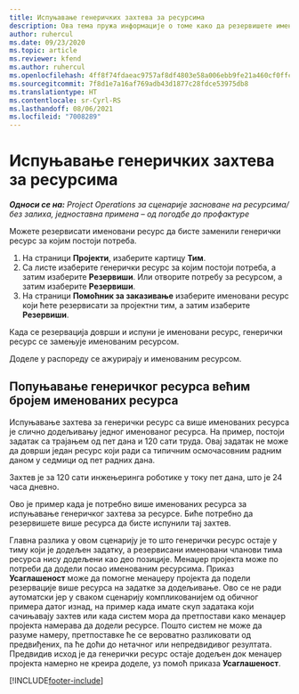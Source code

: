 ```yaml
---
title: Испуњавање генеричких захтева за ресурсима
description: Ова тема пружа информације о томе како да резервишете именоване ресурсе у складу са потребама за генеричким ресурсима.
author: ruhercul
ms.date: 09/23/2020
ms.topic: article
ms.reviewer: kfend
ms.author: ruhercul
ms.openlocfilehash: 4ff8f74fdaeac9757af8df4803e58a006ebb9fe21a460cf0ffcb35f1a4d6308f
ms.sourcegitcommit: 7f8d1e7a16af769adb43d1877c28fdce53975db8
ms.translationtype: HT
ms.contentlocale: sr-Cyrl-RS
ms.lasthandoff: 08/06/2021
ms.locfileid: "7008289"
---
```

# <a name="generic-resource-requirement-fulfillment"></a>Испуњавање генеричких захтева за ресурсима

_**Односи се на:** Project Operations за сценарије засноване на ресурсима/без залиха, једноставна примена – од погодбе до профактуре_

Можете резервисати именовани ресурс да бисте заменили генерички ресурс за којим постоји потреба.

1. На страници **Пројекти**, изаберите картицу **Тим**.
2. Са листе изаберите генерички ресурс за којим постоји потреба, а затим изаберите **Резервиши**. Или отворите потребу за ресурсом, а затим изаберите **Резервиши**.
3. На страници **Помоћник за заказивање** изаберите именовани ресурс који ћете резервисати за пројектни тим, а затим изаберите **Резервиши**.

Када се резервација доврши и испуни је именовани ресурс, генерички ресурс се замењује именованим ресурсом.

Доделе у распореду се ажурирају и именованим ресурсом.

## <a name="fulfill-a-generic-resource-with-multiple-named-resources"></a>Попуњавање генеричког ресурса већим бројем именованих ресурса
Испуњавање захтева за генерички ресурс са више именованих ресурса је слично додељивању једног именованог ресурса. На пример, постоји задатак са трајањем од пет дана и 120 сати труда. Овај задатак не може да доврши један ресурс који ради са типичним осмочасовним радним даном у седмици од пет радних дана. 

Захтев је за 120 сати инжењеринга роботике у току пет дана, што је 24 часа дневно.

Ово је пример када је потребно више именованих ресурса за испуњавање генеричког захтева за ресурсе. Биће потребно да резервишете више ресурса да бисте испунили тај захтев.

Главна разлика у овом сценарију је то што генерички ресурс остаје у тиму који је додељен задатку, а резервисани именовани чланови тима ресурса нису додељени као део позиције. Менаџер пројекта може по потреби да додели посао именованим ресурсима. Приказ **Усаглашеност** може да помогне менаџеру пројекта да подели резервације више ресурса на задатке за додељивање. Ово се не ради аутоматски јер у сваком сценарију компликованијем од обичног примера датог изнад, на пример када имате скуп задатака који сачињавају захтев или када систем мора да претпостави како менаџер пројекта намерава да додели ресурсе. Пошто систем не може да разуме намеру, претпоставке ће се вероватно разликовати од предвиђених, па ће доћи до нетачног или непредвидивог резултата. Предвидив исход је да генерички ресурс остаје додељен док менаџер пројекта намерно не креира доделе, уз помоћ приказа **Усаглашеност**.




[!INCLUDE[footer-include](../includes/footer-banner.md)]